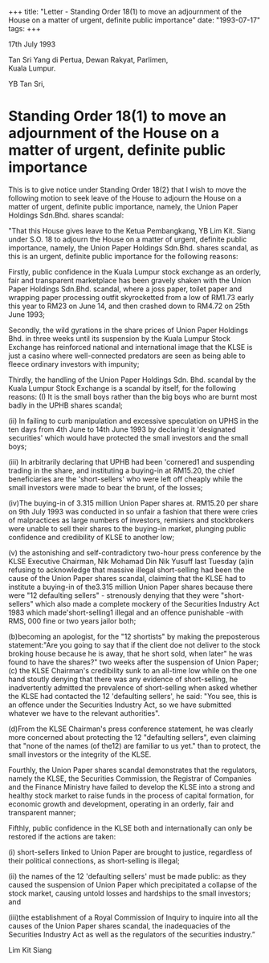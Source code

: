 +++ 
title: "Letter - Standing Order 18(1) to move an adjournment of the House on a matter of urgent, definite public importance"
date: "1993-07-17"
tags:
+++

17th July 1993 

Tan Sri Yang di Pertua,
Dewan Rakyat,
Parlimen,	
Kuala Lumpur. 

YB Tan Sri,

# Standing Order 18(1) to move an adjournment of the House on a matter of urgent, definite public importance

This is to give notice under Standing Order 18(2} that I wish to move the following motion to seek leave of the House to adjourn the House on a matter of urgent, definite public importance, namely, the Union Paper Holdings Sdn.Bhd. shares scandal:</u>

"That this House gives leave to the Ketua Pembangkang, YB Lim Kit. Siang under S.O. 18 to adjourn the House on a matter of urgent, definite public importance, namely, the Union Paper Holdings Sdn.Bhd. shares scandal, as this is an urgent, definite public importance for the following reasons:

Firstly, public confidence in the Kuala Lumpur stock exchange as an orderly, fair and transparent marketplace has been gravely shaken with the Union Paper Holdings Sdn.Bhd. scandal, where a joss paper, toilet paper and wrapping paper processing outfit skyrocketted from a low of RM1.73 early this year to RM23 on June 14, and then crashed down to RM4.72 on 25th June 1993;

Secondly, the wild gyrations in the share prices of Union Paper Holdings Bhd. in three weeks until its suspension by the Kuala Lumpur Stock Exchange has reinforced national and international image that the KLSE is just a casino where well-connected predators are seen as being able to fleece ordinary investors with impunity;

Thirdly, the handling of the Union Paper Holdings Sdn. Bhd. scandal by the Kuala Lumpur Stock Exchange is a scandal by itself, for the following reasons:
(I) It is the small boys rather than the big boys who are burnt most badly in the UPHB shares scandal;

(ii) In failing to curb manipulation and excessive speculation on UPHS in the ten days from 4th June to 14th June 1993 by declaring it 'designated securities' which would have protected the small investors and the small boys;

(iii) In arbitrarily declaring that UPHB had been 'cornered1 and suspending trading in the share, and instituting a buying-in at RM15.20, the chief beneficiaries are the 'short-sellers' who were left off cheaply while the small investors were made to bear the brunt, of the losses;

(iv)The buying-in of 3.315 million Union Paper shares at. RM15.20 per share on 9th July 1993 was conducted in so unfair a fashion that there were cries of malpractices as large numbers of investors, remisiers and stockbrokers were unable to sell their shares to the buying-in market, plunging public confidence and credibility of KLSE to another low;

(v) the astonishing and self-contradictory two-hour press conference by the KLSE Executive Chairman, Nik Mohamad Din Nik Yusuff last Tuesday
(a)in refusing to acknowledge that  massive illegal  short-selling had been the cause  of the Union Paper shares scandal, claiming that the KLSE had to institute a buying-in of  the3.315  million  Union  Paper  shares  because there  were "12 defaulting sellers"  -  strenously denying that they were "short-sellers" which also made a complete mockery of the Securities Industry Act 1983 which	made'short-selling1 illegal and an offence punishable -with RMS, 000 fine or two years jailor both;

(b)becoming an apologist, for the "12  shortists" by making the preposterous  statement:"Are you going to say that if the client doe not deliver to the stock broking house because he is away, that he short sold, when later" he was  found  to have the  shares?" two weeks after  the suspension of Union Paper;
(c) the KLSE Chairman's credibility sunk to an all-time low while on the one hand stoutly denying that there was any evidence of short-selling, he inadvertently admitted the prevalence of short-selling when asked whether the KLSE had contacted the 12 'defaulting sellers', he said: "You see, this is an offence under the Securities Industry Act, so we have submitted whatever we have to the relevant authorities".

(d)From the KLSE Chairman's press conference statement, he was clearly more concerned about protecting the 12 "defaulting sellers", even claiming that "none of the names (of the12) are familiar to us yet." than to protect, the small investors or the integrity of the KLSE.

Fourthly, the Union Paper shares scandal demonstrates that the regulators, namely the KLSE, the Securities Commission, the Registrar of Companies and the Finance Ministry have failed to develop the KLSE into a strong and healthy stock market to raise funds in the process of capital formation, for economic growth and development, operating in an orderly, fair and transparent manner;

 Fifthly, public confidence in the KLSE both and internationally can only be restored if the actions are taken:

 (i) short-sellers linked to Union Paper are brought to justice, regardless of their political connections, as short-selling is illegal;

(ii) the names of the 12 'defaulting sellers' must be made public: as they caused the suspension of Union Paper which precipitated a collapse of the stock market, causing untold losses and hardships to the small investors; and

(iii)the establishment of a Royal Commission of Inquiry to inquire into all the causes of the Union Paper shares scandal, the inadequacies of the Securities Industry Act as well as the regulators of the securities industry.”

Lim Kit Siang

 
